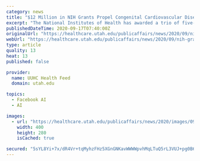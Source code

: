 ```yaml
---
category: news
title: "$12 Million in NIH Grants Propel Congenital Cardiovascular Disease Research at U of U Health"
excerpt: "The National Institutes of Health has awarded a trio of five-year grants totaling more than $12 million to a group of University of Utah Health scientists at the forefront of congenital heart disease (CHD) and arrhythmia research."
publishedDateTime: 2020-09-17T07:40:00Z
originalUrl: "https://healthcare.utah.edu/publicaffairs/news/2020/09/nih-grants.php"
webUrl: "https://healthcare.utah.edu/publicaffairs/news/2020/09/nih-grants.php"
type: article
quality: 13
heat: 13
published: false

provider:
  name: UUHC Health Feed
  domain: utah.edu

topics:
  - Facebook AI
  - AI

images:
  - url: "https://healthcare.utah.edu/publicaffairs/news/2020/images/09-nih-grant.jpg"
    width: 400
    height: 280
    isCached: true

secured: "5sYL8Yi+7x/dR4Vr+tqMyhzFHz5XGnGNKavWWWWpvhMqLTuQ5rL3VUJ+pg0B6hom5Uub05bPdsduLbSOM5rpHBnpr9IRiy9SCBSHOGmwl+T81F5rok9uW+rmfYamXgR6Xtk74znbjzIQcMwSHQntpkZFnhXYzV9CvFF+B5hYXHdiX8YrhZ8/IR+B/252Z7tqmt2g6L+znON5PLb7CRjU47DW9bzTMxHW1PbM79ylQaEJkuqLTQzoXtB7vujP/T9xqHBsXzw8aOJUh8Gk62I6XoafewhTdGOswhKKliBKfZUnOPpSvdjciRjSRUQK69btuER8XyjpC/nGdmUVorM8zk9gFXAgxxlnmZd1nOrFdto=;SNmsUYXAG5XAMsNWEtU0rQ=="
---
```


